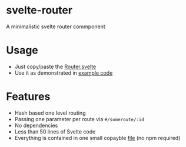 # svelte-router
A minimalistic svelte router commponent

# Usage
- Just copy/paste the [Router.svelte](Router.svelte)
- Use it as demonstrated in [example code](example/src/App.svelte)

# Features
- Hash based one level routing
- Passing one parameter per route via `#/someroute/:id`
- No dependencies
- Less than 50 lines of Svelte code
- Everything is contained in one small copayble [file](Router.svelte) (no npm required)
